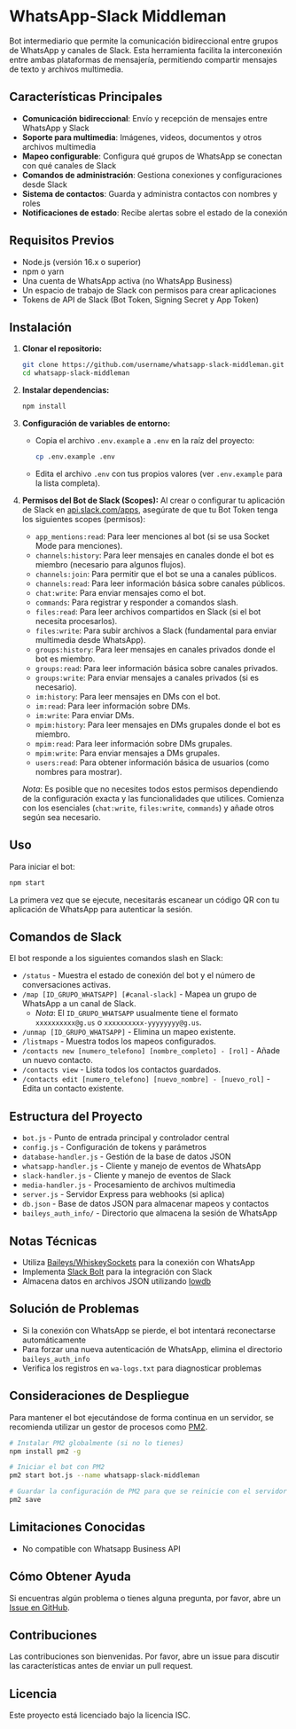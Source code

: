 # WhatsApp-Slack Middleman

Bot intermediario que permite la comunicación bidireccional entre grupos de WhatsApp y canales de Slack. Esta herramienta facilita la interconexión entre ambas plataformas de mensajería, permitiendo compartir mensajes de texto y archivos multimedia.

## Características Principales

- **Comunicación bidireccional**: Envío y recepción de mensajes entre WhatsApp y Slack
- **Soporte para multimedia**: Imágenes, videos, documentos y otros archivos multimedia
- **Mapeo configurable**: Configura qué grupos de WhatsApp se conectan con qué canales de Slack
- **Comandos de administración**: Gestiona conexiones y configuraciones desde Slack
- **Sistema de contactos**: Guarda y administra contactos con nombres y roles
- **Notificaciones de estado**: Recibe alertas sobre el estado de la conexión

## Requisitos Previos

- Node.js (versión 16.x o superior)
- npm o yarn
- Una cuenta de WhatsApp activa (no WhatsApp Business)
- Un espacio de trabajo de Slack con permisos para crear aplicaciones
- Tokens de API de Slack (Bot Token, Signing Secret y App Token)

## Instalación

1. **Clonar el repositorio:**
   ```bash
   git clone https://github.com/username/whatsapp-slack-middleman.git
   cd whatsapp-slack-middleman
   ```

2. **Instalar dependencias:**
   ```bash
   npm install
   ```

3. **Configuración de variables de entorno:**
   - Copia el archivo `.env.example` a `.env` en la raíz del proyecto:
     ```bash
     cp .env.example .env
     ```
   - Edita el archivo `.env` con tus propios valores (ver `.env.example` para la lista completa).

4. **Permisos del Bot de Slack (Scopes):**
   Al crear o configurar tu aplicación de Slack en [api.slack.com/apps](https://api.slack.com/apps), asegúrate de que tu Bot Token tenga los siguientes scopes (permisos):

   - `app_mentions:read`: Para leer menciones al bot (si se usa Socket Mode para menciones).
   - `channels:history`: Para leer mensajes en canales donde el bot es miembro (necesario para algunos flujos).
   - `channels:join`: Para permitir que el bot se una a canales públicos.
   - `channels:read`: Para leer información básica sobre canales públicos.
   - `chat:write`: Para enviar mensajes como el bot.
   - `commands`: Para registrar y responder a comandos slash.
   - `files:read`: Para leer archivos compartidos en Slack (si el bot necesita procesarlos).
   - `files:write`: Para subir archivos a Slack (fundamental para enviar multimedia desde WhatsApp).
   - `groups:history`: Para leer mensajes en canales privados donde el bot es miembro.
   - `groups:read`: Para leer información básica sobre canales privados.
   - `groups:write`: Para enviar mensajes a canales privados (si es necesario).
   - `im:history`: Para leer mensajes en DMs con el bot.
   - `im:read`: Para leer información sobre DMs.
   - `im:write`: Para enviar DMs.
   - `mpim:history`: Para leer mensajes en DMs grupales donde el bot es miembro.
   - `mpim:read`: Para leer información sobre DMs grupales.
   - `mpim:write`: Para enviar mensajes a DMs grupales.
   - `users:read`: Para obtener información básica de usuarios (como nombres para mostrar).

   *Nota*: Es posible que no necesites todos estos permisos dependiendo de la configuración exacta y las funcionalidades que utilices. Comienza con los esenciales (`chat:write`, `files:write`, `commands`) y añade otros según sea necesario.

## Uso

Para iniciar el bot:

```bash
npm start
```

La primera vez que se ejecute, necesitarás escanear un código QR con tu aplicación de WhatsApp para autenticar la sesión.

## Comandos de Slack

El bot responde a los siguientes comandos slash en Slack:

- `/status` - Muestra el estado de conexión del bot y el número de conversaciones activas.
- `/map [ID_GRUPO_WHATSAPP] [#canal-slack]` - Mapea un grupo de WhatsApp a un canal de Slack. 
  - *Nota*: El `ID_GRUPO_WHATSAPP` usualmente tiene el formato `xxxxxxxxxx@g.us` o `xxxxxxxxxx-yyyyyyyy@g.us`.
- `/unmap [ID_GRUPO_WHATSAPP]` - Elimina un mapeo existente.
- `/listmaps` - Muestra todos los mapeos configurados.
- `/contacts new [numero_telefono] [nombre_completo] - [rol]` - Añade un nuevo contacto.
- `/contacts view` - Lista todos los contactos guardados.
- `/contacts edit [numero_telefono] [nuevo_nombre] - [nuevo_rol]` - Edita un contacto existente.

## Estructura del Proyecto

- `bot.js` - Punto de entrada principal y controlador central
- `config.js` - Configuración de tokens y parámetros
- `database-handler.js` - Gestión de la base de datos JSON
- `whatsapp-handler.js` - Cliente y manejo de eventos de WhatsApp
- `slack-handler.js` - Cliente y manejo de eventos de Slack
- `media-handler.js` - Procesamiento de archivos multimedia
- `server.js` - Servidor Express para webhooks (si aplica)
- `db.json` - Base de datos JSON para almacenar mapeos y contactos
- `baileys_auth_info/` - Directorio que almacena la sesión de WhatsApp

## Notas Técnicas

- Utiliza [Baileys/WhiskeySockets](https://github.com/WhiskeySockets/Baileys) para la conexión con WhatsApp
- Implementa [Slack Bolt](https://slack.dev/bolt-js/tutorial/getting-started) para la integración con Slack
- Almacena datos en archivos JSON utilizando [lowdb](https://github.com/typicode/lowdb)

## Solución de Problemas

- Si la conexión con WhatsApp se pierde, el bot intentará reconectarse automáticamente
- Para forzar una nueva autenticación de WhatsApp, elimina el directorio `baileys_auth_info`
- Verifica los registros en `wa-logs.txt` para diagnosticar problemas

## Consideraciones de Despliegue

Para mantener el bot ejecutándose de forma continua en un servidor, se recomienda utilizar un gestor de procesos como [PM2](https://pm2.keymetrics.io/).

```bash
# Instalar PM2 globalmente (si no lo tienes)
npm install pm2 -g

# Iniciar el bot con PM2
pm2 start bot.js --name whatsapp-slack-middleman

# Guardar la configuración de PM2 para que se reinicie con el servidor
pm2 save
```

## Limitaciones Conocidas

- No compatible con Whatsapp Business API

## Cómo Obtener Ayuda

Si encuentras algún problema o tienes alguna pregunta, por favor, abre un [Issue en GitHub](https://github.com/OrionDevKF/whatsapp-slack-middleman-Baileys/issues).

## Contribuciones

Las contribuciones son bienvenidas. Por favor, abre un issue para discutir las características antes de enviar un pull request.

## Licencia

Este proyecto está licenciado bajo la licencia ISC.
